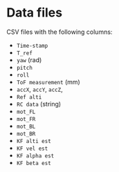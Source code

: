 # Data files

CSV files with the following columns:

- `Time-stamp`
- `T_ref`
- `yaw` (rad)
- `pitch`
- `roll`
- `ToF measurement` (mm)
- `accX`, `accY`, `accZ`, 
- `Ref alti`
- `RC data` (string)
- `mot_FL`
- `mot_FR`
- `mot_BL`
- `mot_BR`
- `KF alti est`
- `KF vel est`
- `KF alpha est`
- `KF beta est`
